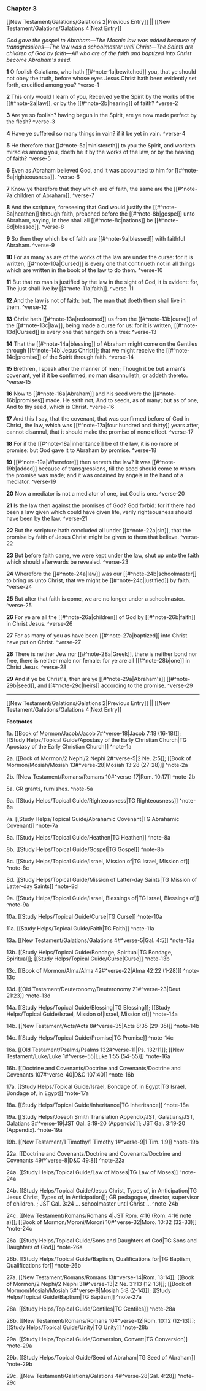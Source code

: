 ### Chapter 3

[[New Testament/Galations/Galations 2|Previous Entry]]  ||  [[New Testament/Galations/Galations 4|Next Entry]]

*God gave the gospel to Abraham—The Mosaic law was added because of transgressions—The law was a schoolmaster until Christ—The Saints are children of God by faith—All who are of the faith and baptized into Christ become Abraham's seed.*

**1**  O foolish Galatians, who hath [[#^note-1a|bewitched]] you, that ye should not obey the truth, before whose eyes Jesus Christ hath been evidently set forth, crucified among you? ^verse-1

**2**  This only would I learn of you, Received ye the Spirit by the works of the [[#^note-2a|law]], or by the [[#^note-2b|hearing]] of faith? ^verse-2

**3**  Are ye so foolish? having begun in the Spirit, are ye now made perfect by the flesh? ^verse-3

**4**  Have ye suffered so many things in vain? if it be yet in vain. ^verse-4

**5**  He therefore that [[#^note-5a|ministereth]] to you the Spirit, and worketh miracles among you, doeth he it by the works of the law, or by the hearing of faith? ^verse-5

**6**  Even as Abraham believed God, and it was accounted to him for [[#^note-6a|righteousness]]. ^verse-6

**7**  Know ye therefore that they which are of faith, the same are the [[#^note-7a|children of Abraham]]. ^verse-7

**8**  And the scripture, foreseeing that God would justify the [[#^note-8a|heathen]] through faith, preached before the [[#^note-8b|gospel]] unto Abraham, saying, In thee shall all [[#^note-8c|nations]] be [[#^note-8d|blessed]]. ^verse-8

**9**  So then they which be of faith are [[#^note-9a|blessed]] with faithful Abraham. ^verse-9

**10**  For as many as are of the works of the law are under the curse: for it is written, [[#^note-10a|Cursed]] is every one that continueth not in all things which are written in the book of the law to do them. ^verse-10

**11**  But that no man is justified by the law in the sight of God, it is evident: for, The just shall live by [[#^note-11a|faith]]. ^verse-11

**12**  And the law is not of faith: but, The man that doeth them shall live in them. ^verse-12

**13**  Christ hath [[#^note-13a|redeemed]] us from the [[#^note-13b|curse]] of the [[#^note-13c|law]], being made a curse for us: for it is written, [[#^note-13d|Cursed]] is every one that hangeth on a tree: ^verse-13

**14**  That the [[#^note-14a|blessing]] of Abraham might come on the Gentiles through [[#^note-14b|Jesus Christ]]; that we might receive the [[#^note-14c|promise]] of the Spirit through faith. ^verse-14

**15**  Brethren, I speak after the manner of men; Though it be but a man's covenant, yet if it be confirmed, no man disannulleth, or addeth thereto. ^verse-15

**16**  Now to [[#^note-16a|Abraham]] and his seed were the [[#^note-16b|promises]] made. He saith not, And to seeds, as of many; but as of one, And to thy seed, which is Christ. ^verse-16

**17**  And this I say, that the covenant, that was confirmed before of God in Christ, the law, which was [[#^note-17a|four hundred and thirty]] years after, cannot disannul, that it should make the promise of none effect. ^verse-17

**18**  For if the [[#^note-18a|inheritance]] be of the law, it is no more of promise: but God gave it to Abraham by promise. ^verse-18

**19**  [[#^note-19a|Wherefore]] then serveth the law? It was [[#^note-19b|added]] because of transgressions, till the seed should come to whom the promise was made; and it was ordained by angels in the hand of a mediator. ^verse-19

**20**  Now a mediator is not a mediator of one, but God is one. ^verse-20

**21**  Is the law then against the promises of God? God forbid: for if there had been a law given which could have given life, verily righteousness should have been by the law. ^verse-21

**22**  But the scripture hath concluded all under [[#^note-22a|sin]], that the promise by faith of Jesus Christ might be given to them that believe. ^verse-22

**23**  But before faith came, we were kept under the law, shut up unto the faith which should afterwards be revealed. ^verse-23

**24**  Wherefore the [[#^note-24a|law]] was our [[#^note-24b|schoolmaster]] to bring us unto Christ, that we might be [[#^note-24c|justified]] by faith. ^verse-24

**25**  But after that faith is come, we are no longer under a schoolmaster. ^verse-25

**26**  For ye are all the [[#^note-26a|children]] of God by [[#^note-26b|faith]] in Christ Jesus. ^verse-26

**27**  For as many of you as have been [[#^note-27a|baptized]] into Christ have put on Christ. ^verse-27

**28**  There is neither Jew nor [[#^note-28a|Greek]], there is neither bond nor free, there is neither male nor female: for ye are all [[#^note-28b|one]] in Christ Jesus. ^verse-28

**29**  And if ye be Christ's, then are ye [[#^note-29a|Abraham's]] [[#^note-29b|seed]], and [[#^note-29c|heirs]] according to the promise. ^verse-29


---
[[New Testament/Galations/Galations 2|Previous Entry]]  ||  [[New Testament/Galations/Galations 4|Next Entry]]


**Footnotes**


1a. [[Book of Mormon/Jacob/Jacob 7#^verse-18|Jacob 7:18 (16-18)]]; [[Study Helps/Topical Guide/Apostasy of the Early Christian Church|TG Apostasy of the Early Christian Church]] ^note-1a

2a. [[Book of Mormon/2 Nephi/2 Nephi 2#^verse-5|2 Ne. 2:5]]; [[Book of Mormon/Mosiah/Mosiah 13#^verse-28|Mosiah 13:28 (27-28)]] ^note-2a

2b. [[New Testament/Romans/Romans 10#^verse-17|Rom. 10:17]] ^note-2b

5a. GR grants, furnishes. ^note-5a

6a. [[Study Helps/Topical Guide/Righteousness|TG Righteousness]] ^note-6a

7a. [[Study Helps/Topical Guide/Abrahamic Covenant|TG Abrahamic Covenant]] ^note-7a

8a. [[Study Helps/Topical Guide/Heathen|TG Heathen]] ^note-8a

8b. [[Study Helps/Topical Guide/Gospel|TG Gospel]] ^note-8b

8c. [[Study Helps/Topical Guide/Israel, Mission of|TG Israel, Mission of]] ^note-8c

8d. [[Study Helps/Topical Guide/Mission of Latter-day Saints|TG Mission of Latter-day Saints]] ^note-8d

9a. [[Study Helps/Topical Guide/Israel, Blessings of|TG Israel, Blessings of]] ^note-9a

10a. [[Study Helps/Topical Guide/Curse|TG Curse]] ^note-10a

11a. [[Study Helps/Topical Guide/Faith|TG Faith]] ^note-11a

13a. [[New Testament/Galations/Galations 4#^verse-5|Gal. 4:5]] ^note-13a

13b. [[Study Helps/Topical Guide/Bondage, Spiritual|TG Bondage, Spiritual]]; [[Study Helps/Topical Guide/Curse|Curse]] ^note-13b

13c. [[Book of Mormon/Alma/Alma 42#^verse-22|Alma 42:22 (1-28)]] ^note-13c

13d. [[Old Testament/Deuteronomy/Deuteronomy 21#^verse-23|Deut. 21:23]] ^note-13d

14a. [[Study Helps/Topical Guide/Blessing|TG Blessing]]; [[Study Helps/Topical Guide/Israel, Mission of|Israel, Mission of]] ^note-14a

14b. [[New Testament/Acts/Acts 8#^verse-35|Acts 8:35 (29-35)]] ^note-14b

14c. [[Study Helps/Topical Guide/Promise|TG Promise]] ^note-14c

16a. [[Old Testament/Psalms/Psalms 132#^verse-11|Ps. 132:11]]; [[New Testament/Luke/Luke 1#^verse-55|Luke 1:55 (54-55)]] ^note-16a

16b. [[Doctrine and Covenants/Doctrine and Covenants/Doctrine and Covenants 107#^verse-40|D&C 107:40]] ^note-16b

17a. [[Study Helps/Topical Guide/Israel, Bondage of, in Egypt|TG Israel, Bondage of, in Egypt]] ^note-17a

18a. [[Study Helps/Topical Guide/Inheritance|TG Inheritance]] ^note-18a

19a. [[Study Helps/Joseph Smith Translation Appendix/JST, Galatians/JST, Galatians 3#^verse-19|JST Gal. 3:19-20 (Appendix)]]; JST Gal. 3:19-20 (Appendix). ^note-19a

19b. [[New Testament/1 Timothy/1 Timothy 1#^verse-9|1 Tim. 1:9]] ^note-19b

22a. [[Doctrine and Covenants/Doctrine and Covenants/Doctrine and Covenants 49#^verse-8|D&C 49:8]] ^note-22a

24a. [[Study Helps/Topical Guide/Law of Moses|TG Law of Moses]] ^note-24a

24b. [[Study Helps/Topical Guide/Jesus Christ, Types of, in Anticipation|TG Jesus Christ, Types of, in Anticipation]]; GR pedagogue, director, supervisor of children. ; JST Gal. 3:24 ... schoolmaster until Christ ...  ^note-24b

24c. [[New Testament/Romans/Romans 4|JST Rom. 4:16 (Rom. 4:16 note a)]]; [[Book of Mormon/Moroni/Moroni 10#^verse-32|Moro. 10:32 (32-33)]] ^note-24c

26a. [[Study Helps/Topical Guide/Sons and Daughters of God|TG Sons and Daughters of God]] ^note-26a

26b. [[Study Helps/Topical Guide/Baptism, Qualifications for|TG Baptism, Qualifications for]] ^note-26b

27a. [[New Testament/Romans/Romans 13#^verse-14|Rom. 13:14]]; [[Book of Mormon/2 Nephi/2 Nephi 31#^verse-13|2 Ne. 31:13 (12-13)]]; [[Book of Mormon/Mosiah/Mosiah 5#^verse-8|Mosiah 5:8 (2-14)]]; [[Study Helps/Topical Guide/Baptism|TG Baptism]] ^note-27a

28a. [[Study Helps/Topical Guide/Gentiles|TG Gentiles]] ^note-28a

28b. [[New Testament/Romans/Romans 10#^verse-12|Rom. 10:12 (12-13)]]; [[Study Helps/Topical Guide/Unity|TG Unity]] ^note-28b

29a. [[Study Helps/Topical Guide/Conversion, Convert|TG Conversion]] ^note-29a

29b. [[Study Helps/Topical Guide/Seed of Abraham|TG Seed of Abraham]] ^note-29b

29c. [[New Testament/Galations/Galations 4#^verse-28|Gal. 4:28]] ^note-29c